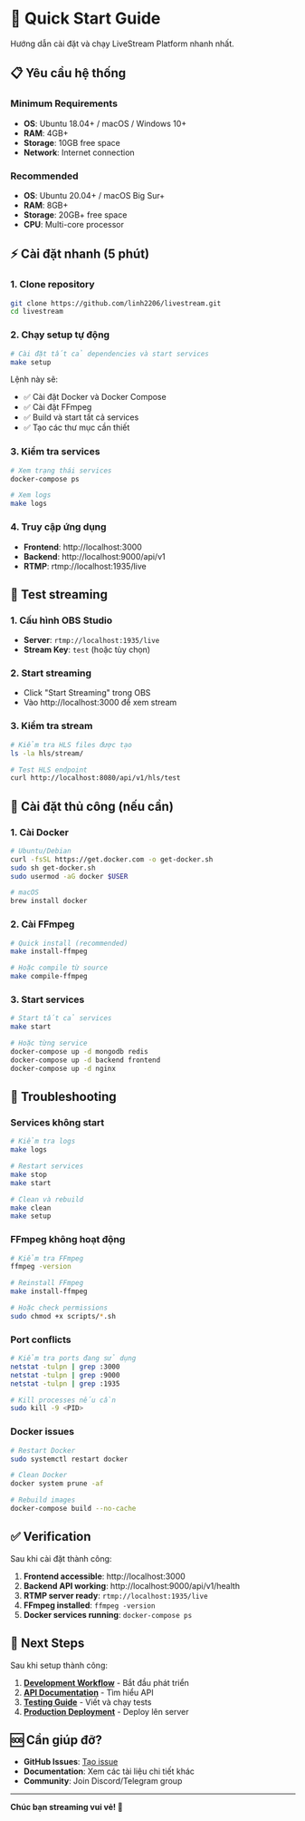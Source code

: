 # 🚀 Quick Start Guide

Hướng dẫn cài đặt và chạy LiveStream Platform nhanh nhất.

## 📋 Yêu cầu hệ thống

### Minimum Requirements
- **OS**: Ubuntu 18.04+ / macOS / Windows 10+
- **RAM**: 4GB+
- **Storage**: 10GB free space
- **Network**: Internet connection

### Recommended
- **OS**: Ubuntu 20.04+ / macOS Big Sur+
- **RAM**: 8GB+
- **Storage**: 20GB+ free space
- **CPU**: Multi-core processor

## ⚡ Cài đặt nhanh (5 phút)

### 1. Clone repository
```bash
git clone https://github.com/linh2206/livestream.git
cd livestream
```

### 2. Chạy setup tự động
```bash
# Cài đặt tất cả dependencies và start services
make setup
```

Lệnh này sẽ:
- ✅ Cài đặt Docker và Docker Compose
- ✅ Cài đặt FFmpeg
- ✅ Build và start tất cả services
- ✅ Tạo các thư mục cần thiết

### 3. Kiểm tra services
```bash
# Xem trạng thái services
docker-compose ps

# Xem logs
make logs
```

### 4. Truy cập ứng dụng
- **Frontend**: http://localhost:3000
- **Backend**: http://localhost:9000/api/v1
- **RTMP**: rtmp://localhost:1935/live

## 🎥 Test streaming

### 1. Cấu hình OBS Studio
- **Server**: `rtmp://localhost:1935/live`
- **Stream Key**: `test` (hoặc tùy chọn)

### 2. Start streaming
- Click "Start Streaming" trong OBS
- Vào http://localhost:3000 để xem stream

### 3. Kiểm tra stream
```bash
# Kiểm tra HLS files được tạo
ls -la hls/stream/

# Test HLS endpoint
curl http://localhost:8080/api/v1/hls/test
```

## 🔧 Cài đặt thủ công (nếu cần)

### 1. Cài Docker
```bash
# Ubuntu/Debian
curl -fsSL https://get.docker.com -o get-docker.sh
sudo sh get-docker.sh
sudo usermod -aG docker $USER

# macOS
brew install docker
```

### 2. Cài FFmpeg
```bash
# Quick install (recommended)
make install-ffmpeg

# Hoặc compile từ source
make compile-ffmpeg
```

### 3. Start services
```bash
# Start tất cả services
make start

# Hoặc từng service
docker-compose up -d mongodb redis
docker-compose up -d backend frontend
docker-compose up -d nginx
```

## 🐛 Troubleshooting

### Services không start
```bash
# Kiểm tra logs
make logs

# Restart services
make stop
make start

# Clean và rebuild
make clean
make setup
```

### FFmpeg không hoạt động
```bash
# Kiểm tra FFmpeg
ffmpeg -version

# Reinstall FFmpeg
make install-ffmpeg

# Hoặc check permissions
sudo chmod +x scripts/*.sh
```

### Port conflicts
```bash
# Kiểm tra ports đang sử dụng
netstat -tulpn | grep :3000
netstat -tulpn | grep :9000
netstat -tulpn | grep :1935

# Kill processes nếu cần
sudo kill -9 <PID>
```

### Docker issues
```bash
# Restart Docker
sudo systemctl restart docker

# Clean Docker
docker system prune -af

# Rebuild images
docker-compose build --no-cache
```

## ✅ Verification

Sau khi cài đặt thành công:

1. **Frontend accessible**: http://localhost:3000
2. **Backend API working**: http://localhost:9000/api/v1/health
3. **RTMP server ready**: `rtmp://localhost:1935/live`
4. **FFmpeg installed**: `ffmpeg -version`
5. **Docker services running**: `docker-compose ps`

## 🎯 Next Steps

Sau khi setup thành công:

1. **[Development Workflow](../development/workflow.md)** - Bắt đầu phát triển
2. **[API Documentation](../development/api.md)** - Tìm hiểu API
3. **[Testing Guide](../development/testing.md)** - Viết và chạy tests
4. **[Production Deployment](../deployment/production.md)** - Deploy lên server

## 🆘 Cần giúp đỡ?

- **GitHub Issues**: [Tạo issue](https://github.com/linh2206/livestream/issues)
- **Documentation**: Xem các tài liệu chi tiết khác
- **Community**: Join Discord/Telegram group

---

**Chúc bạn streaming vui vẻ! 🎥**








